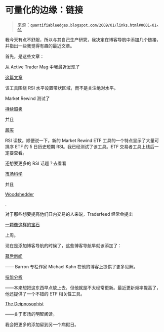 <!--yml

类别：未分类

日期：2024-05-18 13:30:08

-->

# 可量化的边缘：链接

> 来源：[`quantifiableedges.blogspot.com/2009/01/links.html#0001-01-01`](http://quantifiableedges.blogspot.com/2009/01/links.html#0001-01-01)

我今天有点不舒服，所以与其自己生产研究，我决定在博客导航中添加几个链接，并指出一些我觉得有趣的最近文章。

首先，是这些文章：

从 Active Trader Mag 中我最近发现了

[这篇文章](http://store.activetradermag.com/futures_tsl1105.pdf)

该工具围绕 RSI 水平设置带状区域，而不是关注绝对水平。

Market Rewind 测试了

[持续超卖](http://marketrewind.blogspot.com/2009/01/rsi-mon-sez-think-ahead.html)

并且

[超买](http://marketrewind.blogspot.com/2009/01/this-pullback-was-overdue.html)

RSI 读数。顺便说一下，新的 Market Rewind ETF 工具的一个特点显示了大量可排序 ETF 的 5 日历史短期 RSI。我已经测试了该工具。ETF 交易者工具上线后一定要查看。

还想要更多的 RSI 话题？去看看

[市场科学](http://marketsci.wordpress.com/2008/12/14/trading-strategy-scaling-inout-of-rsi2/)

并且

[Woodshedder](http://www.ibankcoin.com/woodshedderblog/index.php/2009/01/11/depressed-relative-strength-bulls-have-the-edge/)

.

对于那些想要提高他们日内交易的人来说，Traderfeed 经常会提出

[一颗像这样的宝石](http://traderfeed.blogspot.com/2009/01/defining-profit-targets-and-formulating.html)

上周。

现在是添加博客导航的时候了，这些博客导航早就该添加了：

[幕后新闻](http://quicktakespro.blogspot.com/)

—— Barron 专栏作家 Michael Kahn 在他的博客上提供了更多见解。

[技能分析](http://skillanalytics.wordpress.com/)

——本来想把这东西早点放上去，但他就是不太经常更新。最近更新频率提高了，他还提供了一个不错的 ETF 相关性工具。

[The Deipnosophist](http://eutrapelia.blogspot.com/)

——关于市场的明智阅读。

我会把更多的添加留到另一个病假日。

